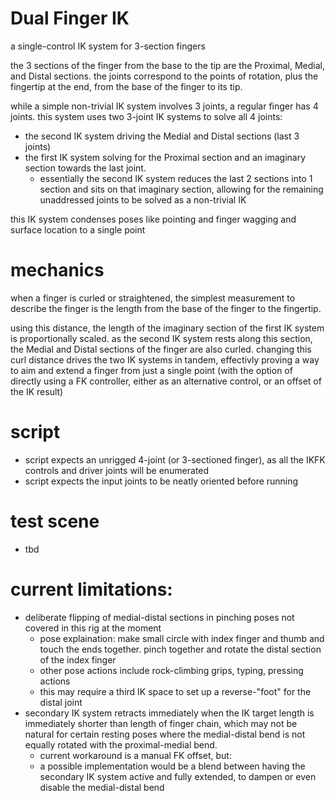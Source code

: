 # Dual Finger IK

a single-control IK system for 3-section fingers

the 3 sections of the finger from the base to the tip are the Proximal, Medial, and Distal sections. the joints correspond to the points of rotation, plus the fingertip at the end, from the base of the finger to its tip.

while a simple non-trivial IK system involves 3 joints, a regular finger has 4 joints. this system uses two 3-joint IK systems to solve all 4 joints:
- the second IK system driving the Medial and Distal sections (last 3 joints)
- the first IK system solving for the Proximal section and an imaginary section towards the last joint.
	- essentially the second IK system reduces the last 2 sections into 1 section and sits on that imaginary section, allowing for the remaining unaddressed joints to be solved as a non-trivial IK

this IK system condenses poses like pointing and finger wagging and surface location to a single point

# mechanics

when a finger is curled or straightened, the simplest measurement to describe the finger is the length from the base of the finger to the fingertip.

using this distance, the length of the imaginary section of the first IK system is proportionally scaled. as the second IK system rests along this section, the Medial and Distal sections of the finger are also curled. changing this curl distance drives the two IK systems in tandem, effectivly proving a way to aim and extend a finger from just a single point (with the option of directly using a FK controller, either as an alternative control, or an offset of the IK result)

# script
- script expects an unrigged 4-joint (or 3-sectioned finger), as all the IKFK controls and driver joints will be enumerated
- script expects the input joints to be neatly oriented before running

# test scene
- tbd

# current limitations:
- deliberate flipping of medial-distal sections in pinching poses not covered in this rig at the moment
	- pose explaination: make small circle with index finger and thumb and touch the ends together. pinch together and rotate the distal section of the index finger
	- other pose actions include rock-climbing grips, typing, pressing actions 
	- this may require a third IK space to set up a reverse-"foot" for the distal joint
- secondary IK system retracts immediately when the IK target length is immediately shorter than length of finger chain, which may not be natural for certain resting poses where the medial-distal bend is not equally rotated with the proximal-medial bend.
	- current workaround is a manual FK offset, but:
	- a possible implementation would be a blend between having the secondary IK system active and fully extended, to dampen or even disable the medial-distal bend